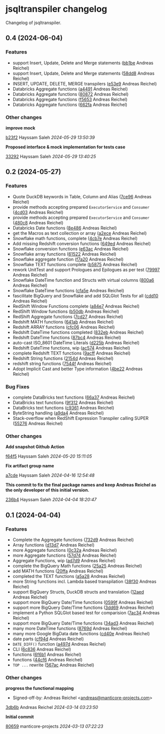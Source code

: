 # jsqltranspiler changelog

Changelog of jsqltranspiler.

## 0.4 (2024-06-04)

### Features

-  support Insert, Update, Delete and Merge statements ([bb1be](https://github.com/starlake-ai/jsqltranspiler/commit/bb1be258dbc1f4f) Andreas Reichel)  
-  support Insert, Update, Delete and Merge statements ([58dd8](https://github.com/starlake-ai/jsqltranspiler/commit/58dd86fb296de24) Andreas Reichel)  
-  INSERT, UPDATE, DELETE, MERGE transpilers ([e53e9](https://github.com/starlake-ai/jsqltranspiler/commit/e53e9a0239440b0) Andreas Reichel)  
-  Databricks Aggregate functions ([a4491](https://github.com/starlake-ai/jsqltranspiler/commit/a4491aa0079c0ba) Andreas Reichel)  
-  Databricks Aggregate functions ([80872](https://github.com/starlake-ai/jsqltranspiler/commit/8087289120ae747) Andreas Reichel)  
-  Databricks Aggregate functions ([f5653](https://github.com/starlake-ai/jsqltranspiler/commit/f5653c86d5ac5fa) Andreas Reichel)  
-  Databricks Aggregate functions ([662fa](https://github.com/starlake-ai/jsqltranspiler/commit/662fa5a83953b5f) Andreas Reichel)  

### Other changes

**improve mock**


[b23f2](https://github.com/starlake-ai/jsqltranspiler/commit/b23f25c6f6d78d4) Hayssam Saleh *2024-05-29 13:50:39*

**Proposed interface & mock implementation for tests case**


[33292](https://github.com/starlake-ai/jsqltranspiler/commit/33292e81ca0e5a2) Hayssam Saleh *2024-05-29 13:40:25*


## 0.2 (2024-05-27)

### Features

-  Quote DuckDB keywords in Table, Column and Alias ([7ce96](https://github.com/starlake-ai/jsqltranspiler/commit/7ce96b21a2bbd78) Andreas Reichel)  
-  provide methods accepting prepared `ExecutorService` and `Consumer` ([4cd03](https://github.com/starlake-ai/jsqltranspiler/commit/4cd03f665a66da2) Andreas Reichel)  
-  provide methods accepting prepared `ExecutorService` and `Consumer` ([480c8](https://github.com/starlake-ai/jsqltranspiler/commit/480c82da7dcad26) Andreas Reichel)  
-  Databricks Date functions ([8e486](https://github.com/starlake-ai/jsqltranspiler/commit/8e486c7f346d8d8) Andreas Reichel)  
-  get the Macros as text collection or array ([a2ece](https://github.com/starlake-ai/jsqltranspiler/commit/a2ecea72f4da4bc) Andreas Reichel)  
-  Snowflake math functions, complete ([4cb7e](https://github.com/starlake-ai/jsqltranspiler/commit/4cb7e85007d54a6) Andreas Reichel)  
-  Add missing Redshift conversion functions ([649ed](https://github.com/starlake-ai/jsqltranspiler/commit/649edd4fe1d3c0e) Andreas Reichel)  
-  Snowflake conversion functions ([e63ac](https://github.com/starlake-ai/jsqltranspiler/commit/e63ac784f0d3a3d) Andreas Reichel)  
-  Snowflake array functions ([61522](https://github.com/starlake-ai/jsqltranspiler/commit/615228255d135bb) Andreas Reichel)  
-  Snowflake aggregate function ([f7a20](https://github.com/starlake-ai/jsqltranspiler/commit/f7a20930f061029) Andreas Reichel)  
-  Snowflake TEXT functions complete ([b5875](https://github.com/starlake-ai/jsqltranspiler/commit/b5875b0a2d547dd) Andreas Reichel)  
-  rework UnitTest and support Prologues and Epilogues as per test ([79997](https://github.com/starlake-ai/jsqltranspiler/commit/799975daf13b0c4) Andreas Reichel)  
-  Snowflake DateTime function and Structs with virtual columns ([800a6](https://github.com/starlake-ai/jsqltranspiler/commit/800a6e971ea8f67) Andreas Reichel)  
-  Snowflake DateTime functions ([cfa5e](https://github.com/starlake-ai/jsqltranspiler/commit/cfa5e36a62bfd4e) Andreas Reichel)  
-  fascilitate BigQuery and Snowflake and add SQLGlot Tests for all ([cdd10](https://github.com/starlake-ai/jsqltranspiler/commit/cdd10dd7192c2e9) Andreas Reichel)  
-  RedShift Window Functions complete ([a84e7](https://github.com/starlake-ai/jsqltranspiler/commit/a84e7e2a0e83214) Andreas Reichel)  
-  RedShift Window functions ([b50db](https://github.com/starlake-ai/jsqltranspiler/commit/b50dbef060d60cc) Andreas Reichel)  
-  RedShift Aggregate functions ([7cd27](https://github.com/starlake-ai/jsqltranspiler/commit/7cd2734d4cce83b) Andreas Reichel)  
-  Redshift MATH functions ([641ab](https://github.com/starlake-ai/jsqltranspiler/commit/641ab58974382a5) Andreas Reichel)  
-  Redshift ARRAY functions ([cfc06](https://github.com/starlake-ai/jsqltranspiler/commit/cfc069ca425a250) Andreas Reichel)  
-  Redshift DateTime functions completed ([832eb](https://github.com/starlake-ai/jsqltranspiler/commit/832eb1874209119) Andreas Reichel)  
-  Redshift DateTime functions ([87bc4](https://github.com/starlake-ai/jsqltranspiler/commit/87bc4d746f03338) Andreas Reichel)  
-  auto-cast ISO_8601 DateTime Literals ([d225b](https://github.com/starlake-ai/jsqltranspiler/commit/d225b95799bc119) Andreas Reichel)  
-  Redshift DateTime functions, wip ([ac574](https://github.com/starlake-ai/jsqltranspiler/commit/ac574e32f93ca02) Andreas Reichel)  
-  complete Redshift TEXT functions ([9acff](https://github.com/starlake-ai/jsqltranspiler/commit/9acffbae8be1ce9) Andreas Reichel)  
-  Redshift String functions ([2154d](https://github.com/starlake-ai/jsqltranspiler/commit/2154d02118d1ec5) Andreas Reichel)  
-  redshift string functions ([7544f](https://github.com/starlake-ai/jsqltranspiler/commit/7544f9d34aa69d2) Andreas Reichel)  
-  Adopt Implicit Cast and better Type information ([4be22](https://github.com/starlake-ai/jsqltranspiler/commit/4be2257be97eacc) Andreas Reichel)  

### Bug Fixes

-  complete DataBricks text functions ([66a37](https://github.com/starlake-ai/jsqltranspiler/commit/66a3720f54eb669) Andreas Reichel)  
-  DataBricks text functions ([9f312](https://github.com/starlake-ai/jsqltranspiler/commit/9f312caa3ad48e0) Andreas Reichel)  
-  DataBricks text functions ([c9361](https://github.com/starlake-ai/jsqltranspiler/commit/c93613dd5e1ef61) Andreas Reichel)  
-  ByteString handling ([a9da4](https://github.com/starlake-ai/jsqltranspiler/commit/a9da45b4e27c4d0) Andreas Reichel)  
-  Stack-overflow when RedShift Expression Transpiler calling SUPER ([55276](https://github.com/starlake-ai/jsqltranspiler/commit/55276788695cc02) Andreas Reichel)  

### Other changes

**Add snapshot Github Action**


[f64f5](https://github.com/starlake-ai/jsqltranspiler/commit/f64f5f8c37f6a6b) Hayssam Saleh *2024-05-20 15:11:05*

**Fix artifact group name**


[a7cde](https://github.com/starlake-ai/jsqltranspiler/commit/a7cde0d1158d375) Hayssam Saleh *2024-04-16 12:54:48*

**This commit to fix the final package names and keep Andreas Reichel as the only developer of this initial version.**


[236b4](https://github.com/starlake-ai/jsqltranspiler/commit/236b42af06b8e6f) Hayssam Saleh *2024-04-04 18:20:47*


## 0.1 (2024-04-04)

### Features

-  Complete the Aggregate functions ([732d9](https://github.com/starlake-ai/jsqltranspiler/commit/732d9ec4533be86) Andreas Reichel)  
-  Array functions ([d13d7](https://github.com/starlake-ai/jsqltranspiler/commit/d13d7a25cc5e08f) Andreas Reichel)  
-  more Aggregate functions ([0c32a](https://github.com/starlake-ai/jsqltranspiler/commit/0c32a055fb819fb) Andreas Reichel)  
-  more Aggregate functions ([57d74](https://github.com/starlake-ai/jsqltranspiler/commit/57d74642ceab60b) Andreas Reichel)  
-  Aggregate Functions, wip ([ad7d9](https://github.com/starlake-ai/jsqltranspiler/commit/ad7d932417fa7aa) Andreas Reichel)  
-  complete the BigQuery Math functions ([25a25](https://github.com/starlake-ai/jsqltranspiler/commit/25a2506037a4fb7) Andreas Reichel)  
-  add MATH functions ([20ffa](https://github.com/starlake-ai/jsqltranspiler/commit/20ffa7756e00c17) Andreas Reichel)  
-  completed the TEXT functions ([a5a28](https://github.com/starlake-ai/jsqltranspiler/commit/a5a2835c5cf291d) Andreas Reichel)  
-  more String functions incl. Lambda based transpilation ([38f30](https://github.com/starlake-ai/jsqltranspiler/commit/38f30a014b7de29) Andreas Reichel)  
-  support BigQuery Structs, DuckDB structs and translation ([12aed](https://github.com/starlake-ai/jsqltranspiler/commit/12aed9ad29a10c2) Andreas Reichel)  
-  support more BigQuery Date/Time functions ([0599f](https://github.com/starlake-ai/jsqltranspiler/commit/0599f3811515dcf) Andreas Reichel)  
-  support more BigQuery Date/Time functions ([3dd69](https://github.com/starlake-ai/jsqltranspiler/commit/3dd691821011f33) Andreas Reichel)  
-  implement a Python SQLGlot based test for comparision ([7ac34](https://github.com/starlake-ai/jsqltranspiler/commit/7ac3428e2c51e32) Andreas Reichel)  
-  support more BigQuery Date/Time functions ([34ad3](https://github.com/starlake-ai/jsqltranspiler/commit/34ad3f8df0ce36a) Andreas Reichel)  
-  many more DateTime functions ([8769d](https://github.com/starlake-ai/jsqltranspiler/commit/8769dc8fec7a2d1) Andreas Reichel)  
-  many more Google BigData date functions ([cd40e](https://github.com/starlake-ai/jsqltranspiler/commit/cd40edabbb1a874) Andreas Reichel)  
-  date parts ([cf94d](https://github.com/starlake-ai/jsqltranspiler/commit/cf94d5b1f14898a) Andreas Reichel)  
-  `DATE_DIFF()` function ([a497d](https://github.com/starlake-ai/jsqltranspiler/commit/a497d80293713f6) Andreas Reichel)  
-  CLI ([6c836](https://github.com/starlake-ai/jsqltranspiler/commit/6c8360ae3f73f05) Andreas Reichel)  
-  functions ([6f6b1](https://github.com/starlake-ai/jsqltranspiler/commit/6f6b127fb37f3b0) Andreas Reichel)  
-  functions ([44cf6](https://github.com/starlake-ai/jsqltranspiler/commit/44cf635ef2ae996) Andreas Reichel)  
-  `TOP ...` rewrite ([567ac](https://github.com/starlake-ai/jsqltranspiler/commit/567acd96ca5a306) Andreas Reichel)  

### Other changes

**progress the functional mapping**

* Signed-off-by: Andreas Reichel &lt;andreas@manticore-projects.com&gt; 

[3db6b](https://github.com/starlake-ai/jsqltranspiler/commit/3db6beacd448544) Andreas Reichel *2024-03-14 03:23:50*

**Initial commit**


[80659](https://github.com/starlake-ai/jsqltranspiler/commit/80659ff37162a24) manticore-projects *2024-03-13 07:22:23*


